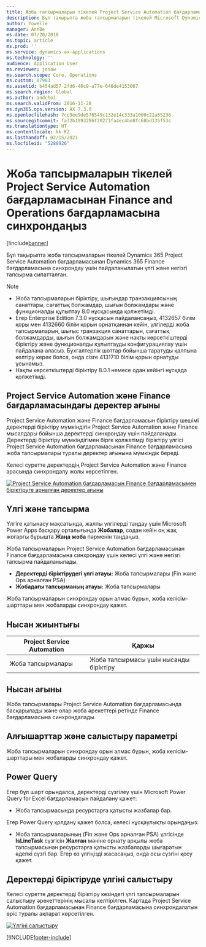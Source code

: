 ```yaml
---
title: Жоба тапсырмаларын тікелей Project Service Automation бағдарламасынан Finance and Operations бағдарламасына синхрондаңыз
description: Бұл тақырыпта жоба тапсырмаларын тікелей Microsoft Dynamics 365 Project Service Automation бағдарламасынан Dynamics 365 Finance бағдарламасына синхрондау үшін пайдаланылатын үлгі және негізгі тапсырма сипатталған.
author: Yowelle
manager: AnnBe
ms.date: 07/20/2018
ms.topic: article
ms.prod: ''
ms.service: dynamics-ax-applications
ms.technology: ''
audience: Application User
ms.reviewer: josaw
ms.search.scope: Core, Operations
ms.custom: 87983
ms.assetid: b454ad57-2fd6-46c9-a77e-646de4153067
ms.search.region: Global
ms.author: andchoi
ms.search.validFrom: 2016-11-28
ms.dyn365.ops.version: AX 7.3.0
ms.openlocfilehash: 7cc9ee9de576549c132e14c333a1000c22a55236
ms.sourcegitcommit: fa32b1893286f20271fa4ec4be8fc68bd135f53c
ms.translationtype: HT
ms.contentlocale: kk-KZ
ms.lasthandoff: 02/15/2021
ms.locfileid: "5288926"
---
```

# <a name="synchronize-project-tasks-directly-from-project-service-automation-to-finance-and-operations"></a>Жоба тапсырмаларын тікелей Project Service Automation бағдарламасынан Finance and Operations бағдарламасына синхрондаңыз

[!include[banner](../includes/banner.md)]

Бұл тақырыпта жоба тапсырмаларын тікелей Dynamics 365 Project Service Automation бағдарламасынан Dynamics 365 Finance бағдарламасына синхрондау үшін пайдаланылатын үлгі және негізгі тапсырма сипатталған.

> [!NOTE]
> - Жоба тапсырмаларын біріктіру, шығындар транзакциясының санаттары, сағаттық болжамдар, шығын болжамдары және функционалды құлыптау 8.0 нұсқасында қолжетімді.
> - Егер Enterprise Edition 7.3.0 нұсқасын пайдалансаңыз, 4132657 білім қоры мен 4132660 білім қорын орнатқаннан кейін, үлгілерді жоба тапсырмаларын, шығыс транзакция санаттарын, сағаттық болжамдарды, шығын болжамдарын және нақты көрсеткіштерді біріктіру және функционалды құлыптауды конфигурациялау үшін пайдалана аласыз. Бухгалтерлік шоттар бойынша таратуды қалпына келтіру керек болса, онда сізге 4131710 білім қорын орнатуды ұсынамыз.
> - Нақты көрсеткіштерді біріктіру 8.0.1 немесе одан кейінгі нұсқада қолжетімді.

## <a name="data-flow-for-project-service-automation-to-finance"></a>Project Service Automation және Finance бағдарламасындағы деректер ағыны

Project Service Automation және Finance бағдарламасын біріктіру шешімі деректерді біріктіру мүмкіндігін Project Service Automation және Finance мысалдары бойынша деректерді синхрондау үшін пайдаланады. Деректерді біріктіру мүмкіндігімен бірге қолжетімді біріктіру үлгісі Project Service Automation бағдарламасынан Finance бағдарламасына жоба тапсырмалары туралы деректер ағынына мүмкіндік береді.

Келесі суретте деректердің Project Service Automation және Finance арасында синхрондалу жолы көрсетілген.

[![Project Service Automation бағдарламасын Finance бағдарламасымен біріктіруге арналған деректер ағыны](./media/ProjectTasksFlow.png)](./media/ProjectTasksFlow.png)

## <a name="template-and-task"></a>Үлгі және тапсырма

Үлгіге қатынасу мақсатында, жалпы үлгілерді таңдау үшін Microsoft Power Apps басқару орталығында **Жобалар**, содан кейін оң жақ жоғарғы бұрышта **Жаңа жоба** пәрменін таңдаңыз.

Жоба тапсырмаларын Project Service Automation бағдарламасынан Finance бағдарламасына синхрондау үшін келесі үлгі және негізгі тапсырма пайдаланылады.

- **Деректерді біріктірудегі үлгі атауы:** Жоба тапсырмалары (Fin және Ops арналған PSA)
- **Жобадағы тапсырманың атауы:** Жоба тапсырмалары

Жоба тапсырмаларын синхрондау орын алмас бұрын, жоба келісім-шарттары мен жобаларды синхрондау қажет.

## <a name="entity-set"></a>Нысан жиынтығы

| Project Service Automation | Қаржы                             |
|----------------------------|-------------------------------------|
| Жоба тапсырмалары              | Жоба тапсырмасы үшін нысанды біріктіру |

## <a name="entity-flow"></a>Нысан ағыны

Жоба тапсырмалары Project Service Automation бағдарламасында басқарылады және олар жоба әрекеттері ретінде Finance бағдарламасына синхрондалады.

## <a name="prerequisites-and-mapping-setup"></a>Алғышарттар және салыстыру параметрі

Жоба тапсырмаларын синхрондау орын алмас бұрын, жоба келісім-шарттары мен жобаларды синхрондау қажет.

## <a name="power-query"></a>Power Query

Егер бұл шарт орындалса, деректерді сүзгілеу үшін Microsoft Power Query for Excel бағдарламасын пайдалану қажет:

- Жоба тапсырмасында ресурстарға қатысты жазбалар бар.

Егер Power Query қолдану қажет болса, келесі нұсқаулықты орындаңыз:

- Жоба тапсырмаларының (Fin және Ops арналған PSA) үлгісінде **IsLineTask** сүзгісін **Жалған** мәніне орнату арқылы жоба тапсырмасынан ресурстарға қатысты жазбаларды шығаратын әдепкі сүзгі бар. Егер өз үлгіңізді жасасаңыз, онда осы сүзгіні қосу қажет.

## <a name="template-mapping-in-data-integration"></a>Деректерді біріктіруде үлгіні салыстыру

Келесі суретте деректерді біріктіру кезіндегі үлгі тапсырмаларын салыстыру әрекеттерінің мысалы келтірілген. Картада Project Service Automation бағдарламасынан Finance бағдарламасына синхрондалатын өріс туралы ақпарат көрсетілген.

[![Үлгіні салыстыру](./media/ProjectTasksMapping.png)](./media/ProjectTasksMapping.png)


[!INCLUDE[footer-include](../includes/footer-banner.md)]
